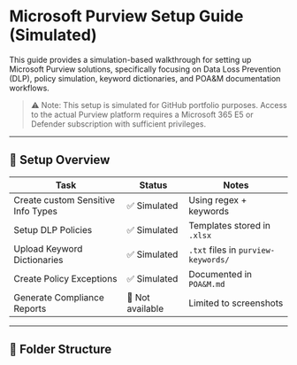 # Microsoft Purview Setup Guide (Simulated)

This guide provides a simulation-based walkthrough for setting up Microsoft Purview solutions, specifically focusing on Data Loss Prevention (DLP), policy simulation, keyword dictionaries, and POA&M documentation workflows.

> ⚠️ Note: This setup is simulated for GitHub portfolio purposes. Access to the actual Purview platform requires a Microsoft 365 E5 or Defender subscription with sufficient privileges.

---

## 📌 Setup Overview

| Task                              | Status        | Notes |
|-----------------------------------|---------------|-------|
| Create custom Sensitive Info Types | ✅ Simulated | Using regex + keywords |
| Setup DLP Policies                 | ✅ Simulated | Templates stored in `.xlsx` |
| Upload Keyword Dictionaries        | ✅ Simulated | `.txt` files in `purview-keywords/` |
| Create Policy Exceptions           | ✅ Simulated | Documented in `POA&M.md` |
| Generate Compliance Reports        | 🚫 Not available | Limited to screenshots |

---

## 🧭 Folder Structure

